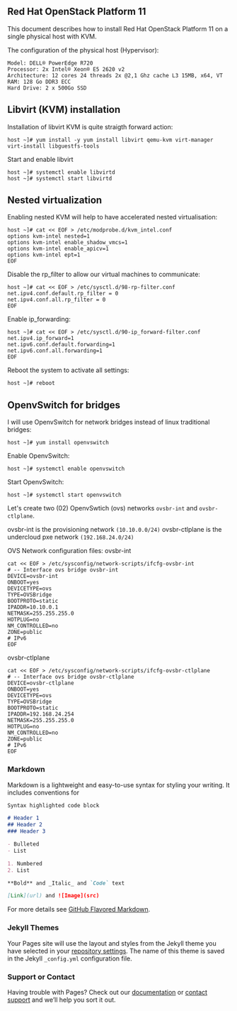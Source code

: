 ## Red Hat OpenStack Platform 11

This document describes how to install Red Hat OpenStack Platform 11 on a single physical host with KVM.

The configuration of the physical host (Hypervisor):
```
Model: DELL® PowerEdge R720
Processor: 2x Intel® Xeon® E5 2620 v2
Architecture: 12 cores 24 threads 2x @2,1 Ghz cache L3 15MB, x64, VT
RAM: 128 Go DDR3 ECC
Hard Drive: 2 x 500Go SSD
```

## Libvirt (KVM) installation

Installation of libvirt KVM is quite straigth forward action:
```
host ~]# yum install -y yum install libvirt qemu-kvm virt-manager virt-install libguestfs-tools  
```

Start and enable libvirt
```
host ~]# systemctl enable libvirtd
host ~]# systemctl start libvirtd
```


## Nested virtualization

Enabling nested KVM will help to have accelerated nested virtualisation:
```
host ~]# cat << EOF > /etc/modprobe.d/kvm_intel.conf
options kvm-intel nested=1
options kvm-intel enable_shadow_vmcs=1
options kvm-intel enable_apicv=1
options kvm-intel ept=1
EOF
```

Disable the rp_filter to allow our virtual machines to communicate:
```
host ~]# cat << EOF > /etc/sysctl.d/98-rp-filter.conf
net.ipv4.conf.default.rp_filter = 0
net.ipv4.conf.all.rp_filter = 0
EOF
```

Enable ip_forwarding:
```
host ~]# cat << EOF > /etc/sysctl.d/90-ip_forward-filter.conf
net.ipv4.ip_forward=1
net.ipv6.conf.default.forwarding=1
net.ipv6.conf.all.forwarding=1
EOF
```

Reboot the system to activate all settings:
```
host ~]# reboot
```

## OpenvSwitch for bridges

I will use OpenvSwitch for network bridges instead of linux traditional bridges:
```
host ~]# yum install openvswitch 
```

Enable OpenvSwitch:
```
host ~]# systemctl enable openvswitch 
```

Start OpenvSwitch:
```
host ~]# systemctl start openvswitch 
```

Let's create two (02) OpenvSwtich (ovs) networks `ovsbr-int` and `ovsbr-ctlplane`.

ovsbr-int is the provisioning network `(10.10.0.0/24)`
ovsbr-ctlplane is the undercloud pxe network `(192.168.24.0/24)`

OVS Network configuration files:
ovsbr-int
```
cat << EOF > /etc/sysconfig/network-scripts/ifcfg-ovsbr-int
# -- Interface ovs bridge ovsbr-int
DEVICE=ovsbr-int
ONBOOT=yes
DEVICETYPE=ovs
TYPE=OVSBridge
BOOTPROTO=static
IPADDR=10.10.0.1
NETMASK=255.255.255.0
HOTPLUG=no
NM_CONTROLLED=no
ZONE=public 
# IPv6
EOF
```

ovsbr-ctlplane
```
cat << EOF > /etc/sysconfig/network-scripts/ifcfg-ovsbr-ctlplane
# -- Interface ovs bridge ovsbr-ctlplane
DEVICE=ovsbr-ctlplane
ONBOOT=yes
DEVICETYPE=ovs
TYPE=OVSBridge
BOOTPROTO=static
IPADDR=192.168.24.254
NETMASK=255.255.255.0
HOTPLUG=no
NM_CONTROLLED=no
ZONE=public 
# IPv6
EOF
```


### Markdown

Markdown is a lightweight and easy-to-use syntax for styling your writing. It includes conventions for

```markdown
Syntax highlighted code block

# Header 1
## Header 2
### Header 3

- Bulleted
- List

1. Numbered
2. List

**Bold** and _Italic_ and `Code` text

[Link](url) and ![Image](src)
```

For more details see [GitHub Flavored Markdown](https://guides.github.com/features/mastering-markdown/).

### Jekyll Themes

Your Pages site will use the layout and styles from the Jekyll theme you have selected in your [repository settings](https://github.com/afahounko/openstack11/settings). The name of this theme is saved in the Jekyll `_config.yml` configuration file.

### Support or Contact

Having trouble with Pages? Check out our [documentation](https://help.github.com/categories/github-pages-basics/) or [contact support](https://github.com/contact) and we’ll help you sort it out.

